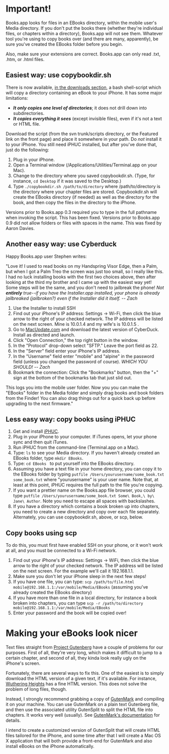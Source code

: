 # Important! #
Books.app looks for files in an EBooks directory, within the mobile user's Media directory.  If you don't put the books there (whether they're individual files, or chapters within a directory), Books.app will not see them.  Whatever tool you're using to copy books over (and there are many, apparently), be sure you've created the EBooks folder before you begin.

Also, make sure your extensions are correct.  Books.app can only read .txt, .htm, or .html files.

## Easiest way: use copybookdir.sh ##

There is now available, [in the downloads section](http://iphoneebooks.googlecode.com/files/copybookdir.sh), a bash shell-script which will copy a directory containing an eBook to your iPhone.  It has some major limitations:
  * _**It only copies one level of directories**_; it does not drill down into subdirectories.
  * _**It copies everything it sees**_ (except invisible files), even if it's not a text or HTML file.

Download the script (from the svn trunk/scripts directory, or the Featured link on the front page) and place it somewhere in your path. Do _not_ install it to your iPhone.  You still need iPHUC installed, but after you've done that, just do the following:
  1. Plug in your iPhone.
  1. Open a Terminal window (/Applications/Utilities/Terminal.app on your Mac).
  1. Change to the directory where you saved copybookdir.sh.  (Type, for instance, `cd Desktop` if it was saved to the Desktop.)
  1. Type ` ./copybookdir.sh /path/to/directory ` where /path/to/directory is the directory where your chapter files are stored.  Copybookdir.sh will create the EBooks directory (if needed) as well as the directory for the book, and then copy the files in the directory to the iPhone.

Versions prior to Books.app 0.3 required you to type in the full pathname when invoking the script.  This has been fixed.  Versions prior to Books.app 0.9 did not allow folders or files with spaces in the name.  This was fixed by Aaron Davies.

## Another easy way: use Cyberduck ##
Happy Books.app user Stephen writes:

"Love it! I used to read books on my Handspring Visor Edge, then a Palm, but when I got a Palm Treo the screen was just too small, so I really like this. I had no luck installing books with the first two choices above, then after looking at the third my brother and I came up with the easiest way yet! Some steps will be the same, and you don't need to jailbreak the phone!  _Not **entirely** true--if you have the Installer.app installed, your phone is already jailbreaked (jailbroken?) even if the Installer did it itself. -- Zach_

  1. Use the Installer to install SSH
  1. Find out your iPhone's IP address: Settings -> Wi-Fi, then click the blue arrow to the right of your checked network. The IP address will be listed on the next screen. Mine is 10.0.1.4 and my wife's is 10.0.1.5 .
  1. Go to [MacUpdate.com](http://www.macupdate.com/info.php/id/8392/cyberduck) and download the latest version of CyberDuck. Install as directed and launch.
  1. Click "Open Connection," the top right button in the window.
  1. In the "Protocol" drop-down select "SFTP." Leave the port field as 22.
  1. In the "Server" field enter your iPhone's IP address.
  1. In the "Username" field enter "mobile" and "alpine" in the password field (unless you changed the password of course). _WHICH YOU SHOULD! -- Zach_
  1. Bookmark the connection: Click the "Bookmarks" button, then the "+" sign at the bottom of the bookmarks tab that just slid out.

This logs you into the mobile user folder. Now you you can make the "EBooks" folder in the Media folder and simply drag books and book folders from the Finder! You can also drag things out for a quick back up before upgrading to the next firmware."

## Less easy way: copy books using iPHUC ##

  1. Get and install [iPHUC](http://iphuc.googlecode.com/).
  1. Plug in your iPhone to your computer.  If iTunes opens, let your phone sync and then quit iTunes.
  1. Run iPHUC from the command-line (Terminal.app on a Mac).
  1. Type: ` ls ` to see your Media directory.  If you haven't already created an EBooks folder, type ` mkdir EBooks `.
  1. Type: ` cd EBooks  ` to put yourself into the EBooks directory.
  1. Assuming you have a text file in your home directory, you can copy it to the EBooks folder by typing ` putfile /Users/yourusername/some_book.txt some_book.txt ` where "yourusername" is your user name.  Note that, at least at this point, iPHUC requires the full path to the file you're copying.
  1. If you want a prettier name on the Books.app file browser, you could type ` putfile /Users/yourusername/some_book.txt Some\ Book,\ by\ Jane\ Author `.  Note you need to escape all spaces with backslashes.
  1. If you have a directory which contains a book broken up into chapters, you need to create a new directory and copy over each file separately.  Alternately, you can use copybookdir.sh, above, or scp, below.

## Copy books using scp ##

To do this, you must first have enabled SSH on your phone, or it won't work at all, and you must be connected to a Wi-Fi network.

  1. Find out your iPhone's IP address: Settings -> WiFi, then click the blue arrow to the right of your checked network.  The IP address will be listed on the next screen.  For the example we'll call it 192.168.1.1.
  1. Make sure you don't let your iPhone sleep in the next few steps!
  1. If you have one file, you can type: ` scp /path/to/file.html mobile@192.168.1.1:/var/mobile/Media/EBooks ` (assuming you've already created the EBooks directory)
  1. If you have more than one file in a local directory, for instance a book broken into chapters, you can type ` scp -r /path/to/directory mobile@192.168.1.1:/var/mobile/Media/EBooks `
  1. Enter your password and the book will be copied over!

# Making your eBooks look nicer #

Text files straight from [Project Gutenberg](http://www.gutenberg.org) have a couple of problems for our purposes.  First of all, they're very long, which makes it difficult to jump to a certain chapter, and second of all, they kinda look really ugly on the iPhone's screen.

Fortunately, there are several ways to fix this.  One of the easiest is to simply download the HTML version of a given text, if it's available.  For instance, [Wuthering Heights](http://www.gutenberg.org/etext/768) has a fine HTML version.  This does not solve the problem of long files, though.

Instead, I strongly recommend grabbing a copy of [GutenMark](http://www.sandroid.org/GutenMark) and compiling it on your machine.  You can use GutenMark on a plain text Gutenberg file, and then use the associated utility GutenSplit to split the HTML file into chapters.  It works very well (usually).  See [GutenMark's documentation](http://sandroid.org/GutenMark/usage.html) for details.

I intend to create a customized version of GutenSplit that will create HTML files tailored for the iPhone, and some time after that I will create a Mac OS X application that will both provide a front-end for GutenMark and also install eBooks on the iPhone automatically.

